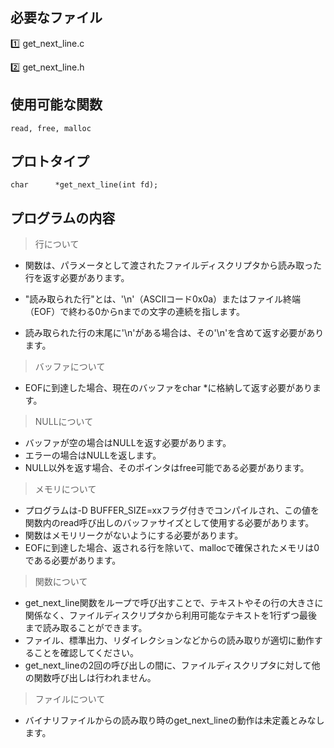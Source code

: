 ## 必要なファイル

:one: get_next_line.c

:two: get_next_line.h

## 使用可能な関数

```
read, free, malloc
```

## プロトタイプ

```
char	  *get_next_line(int fd);
```

## プログラムの内容

> 行について

- 関数は、パラメータとして渡されたファイルディスクリプタから読み取った行を返す必要があります。

- "読み取られた行"とは、'\n'（ASCIIコード0x0a）またはファイル終端（EOF）で終わる0からnまでの文字の連続を指します。

- 読み取られた行の末尾に'\n'がある場合は、その'\n'を含めて返す必要があります。

> バッファについて

- EOFに到達した場合、現在のバッファをchar *に格納して返す必要があります。

> NULLについて

- バッファが空の場合はNULLを返す必要があります。
- エラーの場合はNULLを返します。
- NULL以外を返す場合、そのポインタはfree可能である必要があります。

> メモリについて

- プログラムは-D BUFFER_SIZE=xxフラグ付きでコンパイルされ、この値を関数内のread呼び出しのバッファサイズとして使用する必要があります。
- 関数はメモリリークがないようにする必要があります。
- EOFに到達した場合、返される行を除いて、mallocで確保されたメモリは0である必要があります。

> 関数について

- get_next_line関数をループで呼び出すことで、テキストやその行の大きさに関係なく、ファイルディスクリプタから利用可能なテキストを1行ずつ最後まで読み取ることができます。
- ファイル、標準出力、リダイレクションなどからの読み取りが適切に動作することを確認してください。
- get_next_lineの2回の呼び出しの間に、ファイルディスクリプタに対して他の関数呼び出しは行われません。

> ファイルについて

- バイナリファイルからの読み取り時のget_next_lineの動作は未定義とみなします。
